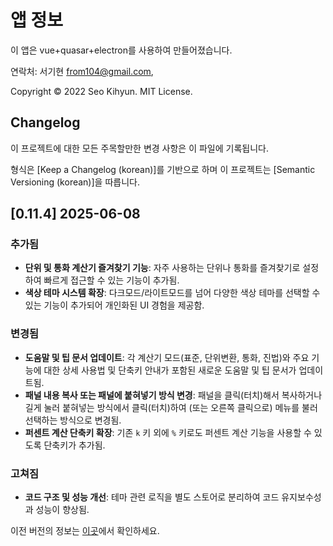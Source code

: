 # 앱 정보

이 앱은 vue+quasar+electron를 사용하여 만들어졌습니다.

연락처: 서기현 <from104@gmail.com>,

Copyright © 2022 Seo Kihyun. MIT License.

## Changelog

이 프로젝트에 대한 모든 주목할만한 변경 사항은 이 파일에 기록됩니다.

형식은 [Keep a Changelog (korean)]를 기반으로 하며 이 프로젝트는 [Semantic Versioning (korean)]을 따릅니다.

## [0.11.4] 2025-06-08

### 추가됨

- **단위 및 통화 계산기 즐겨찾기 기능**: 자주 사용하는 단위나 통화를 즐겨찾기로 설정하여 빠르게 접근할 수 있는 기능이 추가됨.
- **색상 테마 시스템 확장**: 다크모드/라이트모드를 넘어 다양한 색상 테마를 선택할 수 있는 기능이 추가되어 개인화된 UI 경험을 제공함.

### 변경됨

- **도움말 및 팁 문서 업데이트**: 각 계산기 모드(표준, 단위변환, 통화, 진법)와 주요 기능에 대한 상세 사용법 및 단축키 안내가 포함된 새로운 도움말 및 팁 문서가 업데이트됨.
- **패널 내용 복사 또는 패널에 붙혀넣기 방식 변경**: 패널을 클릭(터치)해서 복사하거나 길게 눌러 붙혀넣는 방식에서 클릭(터치)하여 (또는 오른쪽 클릭으로) 메뉴를 불러 선택하는 방식으로 변경됨.
- **퍼센트 계산 단축키 확장**: 기존 `k` 키 외에 `%` 키로도 퍼센트 계산 기능을 사용할 수 있도록 단축키가 추가됨.

### 고쳐짐

- **코드 구조 및 성능 개선**: 테마 관련 로직을 별도 스토어로 분리하여 코드 유지보수성과 성능이 향상됨.

이전 버전의 정보는 [이곳](https://github.com/from104/qcalc/blob/main/CHANGELOG-ko.md)에서 확인하세요.
